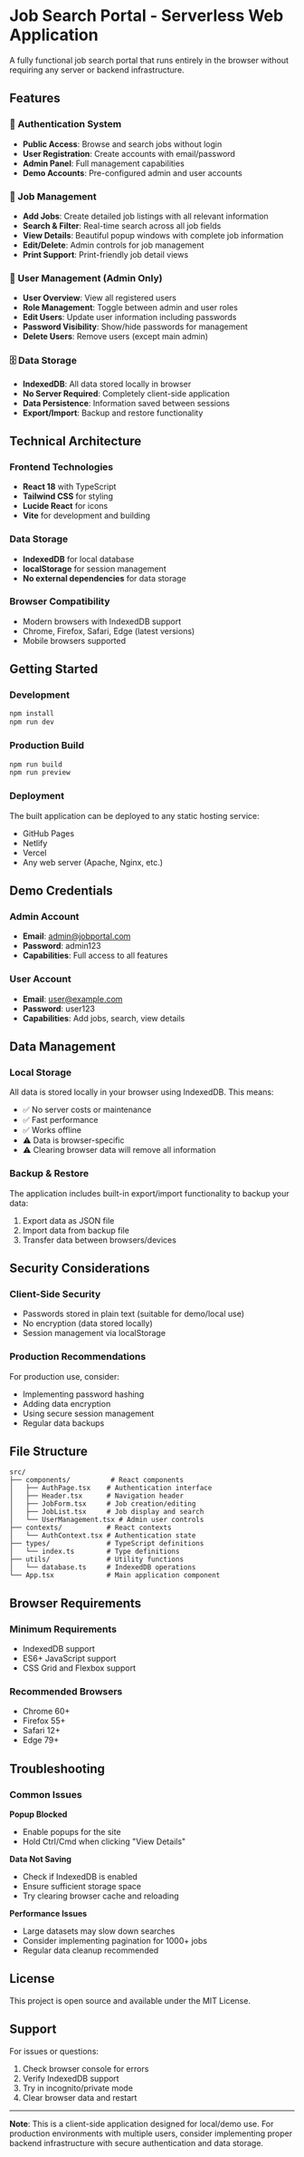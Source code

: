 # Job Search Portal - Serverless Web Application

A fully functional job search portal that runs entirely in the browser without requiring any server or backend infrastructure.

## Features

### 🔐 Authentication System
- **Public Access**: Browse and search jobs without login
- **User Registration**: Create accounts with email/password
- **Admin Panel**: Full management capabilities
- **Demo Accounts**: Pre-configured admin and user accounts

### 💼 Job Management
- **Add Jobs**: Create detailed job listings with all relevant information
- **Search & Filter**: Real-time search across all job fields
- **View Details**: Beautiful popup windows with complete job information
- **Edit/Delete**: Admin controls for job management
- **Print Support**: Print-friendly job detail views

### 👥 User Management (Admin Only)
- **User Overview**: View all registered users
- **Role Management**: Toggle between admin and user roles
- **Edit Users**: Update user information including passwords
- **Password Visibility**: Show/hide passwords for management
- **Delete Users**: Remove users (except main admin)

### 🗄️ Data Storage
- **IndexedDB**: All data stored locally in browser
- **No Server Required**: Completely client-side application
- **Data Persistence**: Information saved between sessions
- **Export/Import**: Backup and restore functionality

## Technical Architecture

### Frontend Technologies
- **React 18** with TypeScript
- **Tailwind CSS** for styling
- **Lucide React** for icons
- **Vite** for development and building

### Data Storage
- **IndexedDB** for local database
- **localStorage** for session management
- **No external dependencies** for data storage

### Browser Compatibility
- Modern browsers with IndexedDB support
- Chrome, Firefox, Safari, Edge (latest versions)
- Mobile browsers supported

## Getting Started

### Development
```bash
npm install
npm run dev
```

### Production Build
```bash
npm run build
npm run preview
```

### Deployment
The built application can be deployed to any static hosting service:
- GitHub Pages
- Netlify
- Vercel
- Any web server (Apache, Nginx, etc.)

## Demo Credentials

### Admin Account
- **Email**: admin@jobportal.com
- **Password**: admin123
- **Capabilities**: Full access to all features

### User Account
- **Email**: user@example.com
- **Password**: user123
- **Capabilities**: Add jobs, search, view details

## Data Management

### Local Storage
All data is stored locally in your browser using IndexedDB. This means:
- ✅ No server costs or maintenance
- ✅ Fast performance
- ✅ Works offline
- ⚠️ Data is browser-specific
- ⚠️ Clearing browser data will remove all information

### Backup & Restore
The application includes built-in export/import functionality to backup your data:
1. Export data as JSON file
2. Import data from backup file
3. Transfer data between browsers/devices

## Security Considerations

### Client-Side Security
- Passwords stored in plain text (suitable for demo/local use)
- No encryption (data stored locally)
- Session management via localStorage

### Production Recommendations
For production use, consider:
- Implementing password hashing
- Adding data encryption
- Using secure session management
- Regular data backups

## File Structure

```
src/
├── components/          # React components
│   ├── AuthPage.tsx    # Authentication interface
│   ├── Header.tsx      # Navigation header
│   ├── JobForm.tsx     # Job creation/editing
│   ├── JobList.tsx     # Job display and search
│   └── UserManagement.tsx # Admin user controls
├── contexts/           # React contexts
│   └── AuthContext.tsx # Authentication state
├── types/              # TypeScript definitions
│   └── index.ts        # Type definitions
├── utils/              # Utility functions
│   └── database.ts     # IndexedDB operations
└── App.tsx             # Main application component
```

## Browser Requirements

### Minimum Requirements
- IndexedDB support
- ES6+ JavaScript support
- CSS Grid and Flexbox support

### Recommended Browsers
- Chrome 60+
- Firefox 55+
- Safari 12+
- Edge 79+

## Troubleshooting

### Common Issues

**Popup Blocked**
- Enable popups for the site
- Hold Ctrl/Cmd when clicking "View Details"

**Data Not Saving**
- Check if IndexedDB is enabled
- Ensure sufficient storage space
- Try clearing browser cache and reloading

**Performance Issues**
- Large datasets may slow down searches
- Consider implementing pagination for 1000+ jobs
- Regular data cleanup recommended

## License

This project is open source and available under the MIT License.

## Support

For issues or questions:
1. Check browser console for errors
2. Verify IndexedDB support
3. Try in incognito/private mode
4. Clear browser data and restart

---

**Note**: This is a client-side application designed for local/demo use. For production environments with multiple users, consider implementing proper backend infrastructure with secure authentication and data storage.